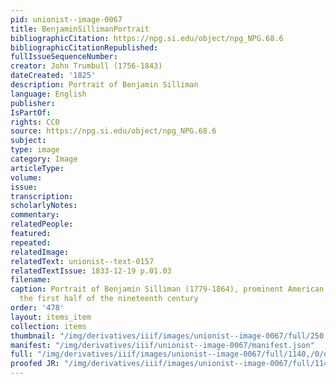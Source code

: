 ```yaml
---
pid: unionist--image-0067
title: BenjaminSillimanPortrait
bibliographicCitation: https://npg.si.edu/object/npg_NPG.68.6
bibliographicCitationRepublished: 
fullIssueSequenceNumber: 
creator: John Trumbull (1756-1843)
dateCreated: '1825'
description: Portrait of Benjamin Silliman
language: English
publisher: 
IsPartOf: 
rights: CC0
source: https://npg.si.edu/object/npg_NPG.68.6
subject: 
type: image
category: Image
articleType: 
volume: 
issue: 
transcription: 
scholarlyNotes: 
commentary: 
relatedPeople: 
featured: 
repeated: 
relatedImage: 
relatedText: unionist--text-0157
relatedTextIssue: 1833-12-19 p.01.03
filename: 
caption: Portrait of Benjamin Silliman (1779-1864), prominent American scientist in
  the first half of the nineteenth century
order: '478'
layout: items_item
collection: items
thumbnail: "/img/derivatives/iiif/images/unionist--image-0067/full/250,/0/default.jpg"
manifest: "/img/derivatives/iiif/unionist--image-0067/manifest.json"
full: "/img/derivatives/iiif/images/unionist--image-0067/full/1140,/0/default.jpg"
proofed JR: "/img/derivatives/iiif/images/unionist--image-0067/full/1140,/0/default.jpg"
---
```

